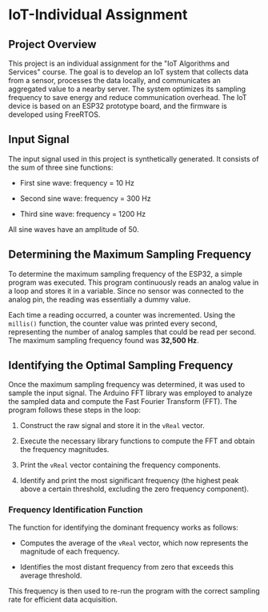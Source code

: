 # IoT-Individual Assignment

## Project Overview

This project is an individual assignment for the "IoT Algorithms and Services" course. The goal is to develop an IoT system that collects data from a sensor, processes the data locally, and communicates an aggregated value to a nearby server. The system optimizes its sampling frequency to save energy and reduce communication overhead. The IoT device is based on an ESP32 prototype board, and the firmware is developed using FreeRTOS.

## Input Signal

The input signal used in this project is synthetically generated. It consists of the sum of three sine functions:

-   First sine wave: frequency = 10 Hz
    
-   Second sine wave: frequency = 300 Hz
    
-   Third sine wave: frequency = 1200 Hz
    

All sine waves have an amplitude of 50.

## Determining the Maximum Sampling Frequency

To determine the maximum sampling frequency of the ESP32, a simple program was executed. This program continuously reads an analog value in a loop and stores it in a variable. Since no sensor was connected to the analog pin, the reading was essentially a dummy value.

Each time a reading occurred, a counter was incremented. Using the `millis()` function, the counter value was printed every second, representing the number of analog samples that could be read per second. The maximum sampling frequency found was **32,500 Hz**.

## Identifying the Optimal Sampling Frequency

Once the maximum sampling frequency was determined, it was used to sample the input signal. The Arduino FFT library was employed to analyze the sampled data and compute the Fast Fourier Transform (FFT). The program follows these steps in the loop:

1.  Construct the raw signal and store it in the `vReal` vector.
    
2.  Execute the necessary library functions to compute the FFT and obtain the frequency magnitudes.
    
3.  Print the `vReal` vector containing the frequency components.
    
4.  Identify and print the most significant frequency (the highest peak above a certain threshold, excluding the zero frequency component).
    

### Frequency Identification Function

The function for identifying the dominant frequency works as follows:

-   Computes the average of the `vReal` vector, which now represents the magnitude of each frequency.
    
-   Identifies the most distant frequency from zero that exceeds this average threshold.
    

This frequency is then used to re-run the program with the correct sampling rate for efficient data acquisition.
